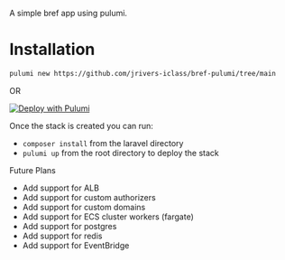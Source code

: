 A simple bref app using pulumi.

# Installation
```bash
pulumi new https://github.com/jrivers-iclass/bref-pulumi/tree/main
```
OR

[![Deploy with Pulumi](https://get.pulumi.com/new/button.svg)](https://app.pulumi.com/new?template=https://github.com/jrivers-iclass/bref-pulumi/tree/main)

Once the stack is created you can run:
- `composer install` from the laravel directory
- `pulumi up` from the root directory to deploy the stack


Future Plans
- Add support for ALB
- Add support for custom authorizers
- Add support for custom domains
- Add support for ECS cluster workers (fargate)
- Add support for postgres
- Add support for redis
- Add support for EventBridge
